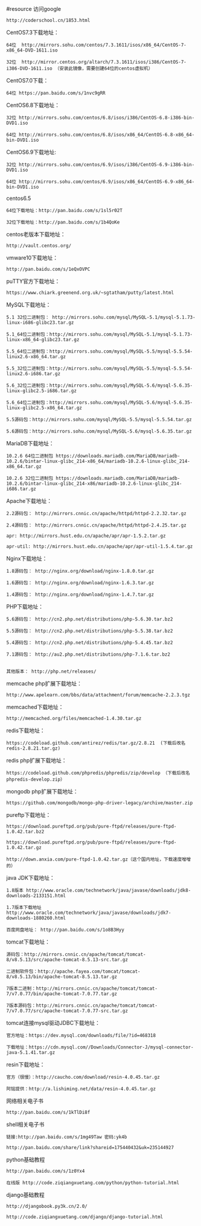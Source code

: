 #resource
访问google

    http://coderschool.cn/1853.html
    
CentOS7.3下载地址：

    64位  http://mirrors.sohu.com/centos/7.3.1611/isos/x86_64/CentOS-7-x86_64-DVD-1611.iso
    
    32位  http://mirror.centos.org/altarch/7.3.1611/isos/i386/CentOS-7-i386-DVD-1611.iso （安装此镜像，需要创建64位的centos虚拟机）
    
CentOS7.0下载：
    
    64位 https://pan.baidu.com/s/1nvc9gRR

CentOS6.8下载地址：

    32位 http://mirrors.sohu.com/centos/6.8/isos/i386/CentOS-6.8-i386-bin-DVD1.iso

    64位 http://mirrors.sohu.com/centos/6.8/isos/x86_64/CentOS-6.8-x86_64-bin-DVD1.iso

CentOS6.9下载地址:
    
    32位 http://mirrors.sohu.com/centos/6.9/isos/i386/CentOS-6.9-i386-bin-DVD1.iso

    64位 http://mirrors.sohu.com/centos/6.9/isos/x86_64/CentOS-6.9-x86_64-bin-DVD1.iso

centos6.5

    64位下载地址：http://pan.baidu.com/s/1sl5r02T

    32位下载地址：http://pan.baidu.com/s/1b4QoKe

centos老版本下载地址：

    http://vault.centos.org/

vmware10下载地址：

    http://pan.baidu.com/s/1eQxOVPC
    
puTTY官方下载地址：

    https://www.chiark.greenend.org.uk/~sgtatham/putty/latest.html

MySQL下载地址：

    5.1 32位二进制包： http://mirrors.sohu.com/mysql/MySQL-5.1/mysql-5.1.73-linux-i686-glibc23.tar.gz

    5.1_64位二进制包：http://mirrors.sohu.com/mysql/MySQL-5.1/mysql-5.1.73-linux-x86_64-glibc23.tar.gz

    5.5_64位二进制包：http://mirrors.sohu.com/mysql/MySQL-5.5/mysql-5.5.54-linux2.6-x86_64.tar.gz    

    5.5_32位二进制包：http://mirrors.sohu.com/mysql/MySQL-5.5/mysql-5.5.54-linux2.6-i686.tar.gz

    5.6_32位二进制包：http://mirrors.sohu.com/mysql/MySQL-5.6/mysql-5.6.35-linux-glibc2.5-i686.tar.gz

    5.6_64位二进制包：http://mirrors.sohu.com/mysql/MySQL-5.6/mysql-5.6.35-linux-glibc2.5-x86_64.tar.gz

    5.5源码包：http://mirrors.sohu.com/mysql/MySQL-5.5/mysql-5.5.54.tar.gz

    5.6源码包：http://mirrors.sohu.com/mysql/MySQL-5.6/mysql-5.6.35.tar.gz 
    
MariaDB下载地址：
    
    10.2.6 64位二进制包 https://downloads.mariadb.com/MariaDB/mariadb-10.2.6/bintar-linux-glibc_214-x86_64/mariadb-10.2.6-linux-glibc_214-x86_64.tar.gz
    
    10.2.6 32位二进制包 https://downloads.mariadb.com/MariaDB/mariadb-10.2.6/bintar-linux-glibc_214-x86/mariadb-10.2.6-linux-glibc_214-i686.tar.gz
    

Apache下载地址：

    2.2源码包： http://mirrors.cnnic.cn/apache/httpd/httpd-2.2.32.tar.gz

    2.4源码包： http://mirrors.cnnic.cn/apache/httpd/httpd-2.4.25.tar.gz
    
    apr: http://mirrors.hust.edu.cn/apache/apr/apr-1.5.2.tar.gz
    
    apr-util: http://mirrors.hust.edu.cn/apache/apr/apr-util-1.5.4.tar.gz 
    

Nginx下载地址：

    1.8源码包： http://nginx.org/download/nginx-1.8.0.tar.gz

    1.6源码包： http://nginx.org/download/nginx-1.6.3.tar.gz

    1.4源码包： http://nginx.org/download/nginx-1.4.7.tar.gz


PHP下载地址：

    5.6源码包： http://cn2.php.net/distributions/php-5.6.30.tar.bz2

    5.5源码包： http://cn2.php.net/distributions/php-5.5.38.tar.bz2

    5.4源码包： http://cn2.php.net/distributions/php-5.4.45.tar.bz2
    
    7.1源码包： http://au2.php.net/distributions/php-7.1.6.tar.bz2
    

    其他版本： http://php.net/releases/

memcache php扩展下载地址：

    http://www.apelearn.com/bbs/data/attachment/forum/memcache-2.2.3.tgz
    
memcached下载地址：

    http://memcached.org/files/memcached-1.4.30.tar.gz
    
redis下载地址：

    https://codeload.github.com/antirez/redis/tar.gz/2.8.21  (下载后改名redis-2.8.21.tar.gz)
    
redis php扩展下载地址：

    https://codeload.github.com/phpredis/phpredis/zip/develop （下载后改名phpredis-develop.zip）
    
mongodb php扩展下载地址：

    https://github.com/mongodb/mongo-php-driver-legacy/archive/master.zip
    
pureftp下载地址：

    https://download.pureftpd.org/pub/pure-ftpd/releases/pure-ftpd-1.0.42.tar.bz2

    https://download.pureftpd.org/pub/pure-ftpd/releases/pure-ftpd-1.0.42.tar.gz

    http://down.anxia.com/pure-ftpd-1.0.42.tar.gz（这个国内地址，下载速度噌噌的）

java JDK下载地址：

    1.8版本 http://www.oracle.com/technetwork/java/javase/downloads/jdk8-downloads-2133151.html

    1.7版本下载地址  http://www.oracle.com/technetwork/java/javase/downloads/jdk7-downloads-1880260.html
    
    百度网盘地址： http://pan.baidu.com/s/1o8B3Hyy

tomcat下载地址：

    源码包：http://mirrors.cnnic.cn/apache/tomcat/tomcat-8/v8.5.13/src/apache-tomcat-8.5.13-src.tar.gz

    二进制软件包：http://apache.fayea.com/tomcat/tomcat-8/v8.5.13/bin/apache-tomcat-8.5.13.tar.gz

    7版本二进制：http://mirrors.cnnic.cn/apache/tomcat/tomcat-7/v7.0.77/bin/apache-tomcat-7.0.77.tar.gz

    7版本源码包：http://mirrors.cnnic.cn/apache/tomcat/tomcat-7/v7.0.77/src/apache-tomcat-7.0.77-src.tar.gz
    
tomcat连接mysql驱动JDBC下载地址：
    
    官方地址：https://dev.mysql.com/downloads/file/?id=468318
    
    下载地址：https://cdn.mysql.com//Downloads/Connector-J/mysql-connector-java-5.1.41.tar.gz


resin下载地址：

    官方（很慢）：http://caucho.com/download/resin-4.0.45.tar.gz
    
    阿铭提供：http://a.lishiming.net/data/resin-4.0.45.tar.gz

网络相关电子书

    http://pan.baidu.com/s/1kTlDi8f
    
shell相关电子书

    链接:http://pan.baidu.com/s/1mg49Taw 密码:yk4b

    http://pan.baidu.com/share/link?shareid=175440432&uk=235144927
    
python基础教程

    http://pan.baidu.com/s/1z0Yx4
    
    在线版 http://code.ziqiangxuetang.com/python/python-tutorial.html
    
    
django基础教程
    
    http://djangobook.py3k.cn/2.0/
    
    http://code.ziqiangxuetang.com/django/django-tutorial.html
